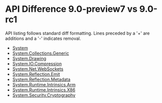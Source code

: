# API Difference 9.0-preview7 vs 9.0-rc1

API listing follows standard diff formatting.
Lines preceded by a '+' are additions and a '-' indicates removal.

* [System](9.0-rc1_System.md)
* [System.Collections.Generic](9.0-rc1_System.Collections.Generic.md)
* [System.Drawing](9.0-rc1_System.Drawing.md)
* [System.IO.Compression](9.0-rc1_System.IO.Compression.md)
* [System.Net.WebSockets](9.0-rc1_System.Net.WebSockets.md)
* [System.Reflection.Emit](9.0-rc1_System.Reflection.Emit.md)
* [System.Reflection.Metadata](9.0-rc1_System.Reflection.Metadata.md)
* [System.Runtime.Intrinsics.Arm](9.0-rc1_System.Runtime.Intrinsics.Arm.md)
* [System.Runtime.Intrinsics.X86](9.0-rc1_System.Runtime.Intrinsics.X86.md)
* [System.Security.Cryptography](9.0-rc1_System.Security.Cryptography.md)

